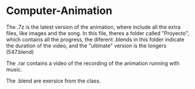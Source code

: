 # Computer-Animation
The .7z is the latest version of the animation, where include all the extra files, like images and the song.
In this file, theres a folder called "Proyecto", which contains all the progress, the diferent .blends in this folder indicate the duration of the video, and the "ultimate" version is the longers (547.blend)

The .rar contains a video of the recording of the animation running with music. 

The .blend are exersice from the class.


